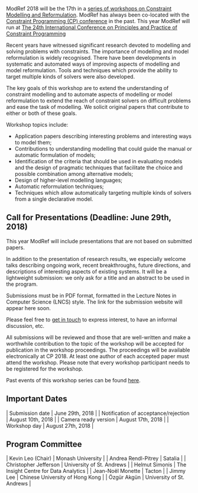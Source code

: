 ModRef 2018 will be the 17th in a [series of workshops on Constraint Modelling and Reformulation](https://www-users.cs.york.ac.uk/~frisch/ModRef/).
ModRef has always been co-located with the [Constraint Programming (CP) conference](http://www.a4cp.org/events/cp-conference-series) in the past.
This year ModRef will run at [The 24th International Conference on Principles and Practice of Constraint Programming](http://cp2018.a4cp.org/)

Recent years have witnessed significant research devoted to modelling and solving problems with constraints.
The importance of modelling and model reformulation is widely recognised.
There have been developments in systematic and automated ways of improving aspects of modelling and model reformulation.
Tools and techniques which provide the ability to target multiple kinds of solvers were also developed.

The key goals of this workshop are
to extend the understanding of constraint modelling and
to automate aspects of modelling or model reformulation to extend the reach of constraint solvers on difficult problems and ease the task of modelling.
We solicit original papers that contribute to either or both of these goals.

Workshop topics include:

- Application papers describing interesting problems and interesting ways to model them;
- Contributions to understanding modelling that could guide the manual or automatic formulation of models;
- Identification of the criteria that should be used in evaluating models and the design of pragmatic techniques that facilitate the choice and possible combination among alternative models;
- Design of higher-level modelling languages;
- Automatic reformulation techniques;
- Techniques which allow automatically targeting multiple kinds of solvers from a single declarative model.


## <a name="callForPres"></a> Call for Presentations (Deadline: June 29th, 2018)

This year ModRef will include presentations that are not based on submitted papers.

In addition to the presentation of research results, we especially welcome talks describing ongoing work,
recent breakthroughs, future directions, and descriptions of interesting aspects of existing systems.
It will be a lightweight submission: we only ask for a title and an abstract to be used in the program.

Submissions must be in PDF format, formatted in the Lecture Notes in Computer Science (LNCS) style.
The link for the submission website will appear here soon.

<!--
Please submit your title and abstract in PDF format using [...](...). Submissions will be reviewed promptly for appropriateness.

## <a name="callForPapers"></a> Call for Papers (Deadline: TBD)

Submissions must be formatted in the Lecture Notes in Computer Science (LNCS) style and must be within 15 pages excluding references.
Submissions of shorter papers, including position papers, are welcome.
-->

<!--
Papers must be submitted in PDF format using [...](...).
-->

Please feel free to [get in touch](mailto:kevin.leo@monash.edu) to express interest, to have an informal discussion, etc.

All submissions will be reviewed and those that are well-written and make a worthwhile contribution to the topic
of the workshop will be accepted for publication in the workshop proceedings.
The proceedings will be available electronically at CP 2018.
At least one author of each accepted paper must attend the workshop.
Please note that every workshop participant needs to be registered for the workshop.

Past events of this workshop series can be found [here](https://www-users.cs.york.ac.uk/~frisch/ModRef/).

## <a name="importantDates"></a> Important Dates

| Submission date                      |   June 29th, 2018 |
| Notification of acceptance/rejection | August 10th, 2018 |
| Camera ready version                 | August 17th, 2018 |
| Workshop day                         | August 27th, 2018 |

## <a name="programCommittee"></a> Program Committee

| Kevin Leo (Chair)             | Monash University |
| Andrea Rendl-Pitrey           | Satalia |
| Christopher Jefferson         | University of St. Andrews |
| Helmut Simonis                | The Insight Centre for Data Analytics |
| Jean-Noël Monette             | Tacton |
| Jimmy Lee                     | Chinese University of Hong Kong |
| Özgür Akgün                   | University of St. Andrews |

<!--
## Timetable: TBD <a name="timetable"></a>

| time | title | -->
